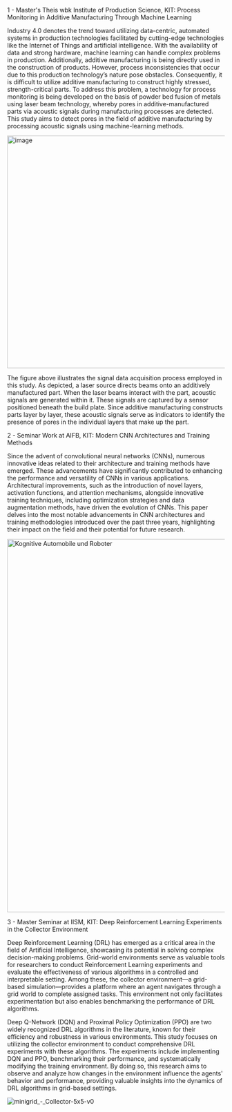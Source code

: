 1 - Master's Theis wbk Institute of Production Science, KIT: Process Monitoring in Additive Manufacturing Through Machine Learning

Industry 4.0 denotes the trend toward utilizing data-centric, automated systems in production technologies facilitated by 
cutting-edge technologies like the Internet of Things and artificial intelligence. With the availability of data and strong 
hardware, machine learning can handle complex problems in production.
Additionally, additive manufacturing is being directly used in the construction of products. 
However, process inconsistencies that occur due to this production technology’s nature pose obstacles. 
Consequently, it is difficult to utilize additive manufacturing to construct highly stressed, strength-critical parts.
To address this problem, a technology for process monitoring is being developed on the basis of powder bed fusion of metals 
using laser beam technology, whereby pores in additive-manufactured parts via acoustic signals during manufacturing processes 
are detected. This study aims to detect pores in the field of additive manufacturing by processing acoustic signals using machine-learning methods.

<img width="539" alt="image" src="https://github.com/user-attachments/assets/f8c31aac-3c7b-4956-968c-8fd3360906a6" />

The figure above illustrates the signal data acquisition process employed in this study. As depicted, a laser source directs beams onto an additively manufactured part. 
When the laser beams interact with the part, acoustic signals are generated within it. 
These signals are captured by a sensor positioned beneath the build plate. Since additive manufacturing constructs parts 
layer by layer, these acoustic signals serve as indicators to identify the presence of pores in the individual layers that make up the part.






2 - Seminar Work at AIFB, KIT: Modern CNN Architectures and Training Methods 

Since the advent of convolutional neural networks (CNNs), numerous innovative ideas related to their architecture and training methods have emerged. These advancements have significantly contributed to enhancing the performance and versatility of CNNs in various applications. Architectural improvements, such as the introduction of novel layers, activation functions, and attention mechanisms, alongside innovative training techniques, including optimization strategies and data augmentation methods, have driven the evolution of CNNs. This paper delves into the most notable advancements in CNN architectures and training methodologies introduced over the past three years, highlighting their impact on the field and their potential for future research.

<img width="865" alt="Kognitive Automobile und Roboter" src="https://github.com/user-attachments/assets/fc309241-89b7-4c84-b981-a8372d7ee834" />






3 - Master Seminar at IISM, KIT: Deep Reinforcement Learning Experiments in the Collector Environment

Deep Reinforcement Learning (DRL) has emerged as a critical area in the field of Artificial Intelligence, showcasing its potential in solving complex decision-making problems. Grid-world environments serve as valuable tools for researchers to conduct Reinforcement Learning experiments and evaluate the effectiveness of various algorithms in a controlled and interpretable setting. Among these, the collector environment—a grid-based simulation—provides a platform where an agent navigates through a grid world to complete assigned tasks. This environment not only facilitates experimentation but also enables benchmarking the performance of DRL algorithms.

Deep Q-Network (DQN) and Proximal Policy Optimization (PPO) are two widely recognized DRL algorithms in the literature, known for their efficiency and robustness in various environments. This study focuses on utilizing the collector environment to conduct comprehensive DRL experiments with these algorithms. The experiments include implementing DQN and PPO, benchmarking their performance, and systematically modifying the training environment. By doing so, this research aims to observe and analyze how changes in the environment influence the agents' behavior and performance, providing valuable insights into the dynamics of DRL algorithms in grid-based settings.

![minigrid_-_Collector-5x5-v0](https://github.com/user-attachments/assets/a23efcbe-2f40-4019-a57d-91a984c936ec)


